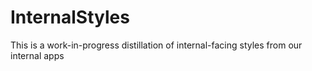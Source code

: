 # InternalStyles

This is a work-in-progress distillation of internal-facing styles from our internal apps
